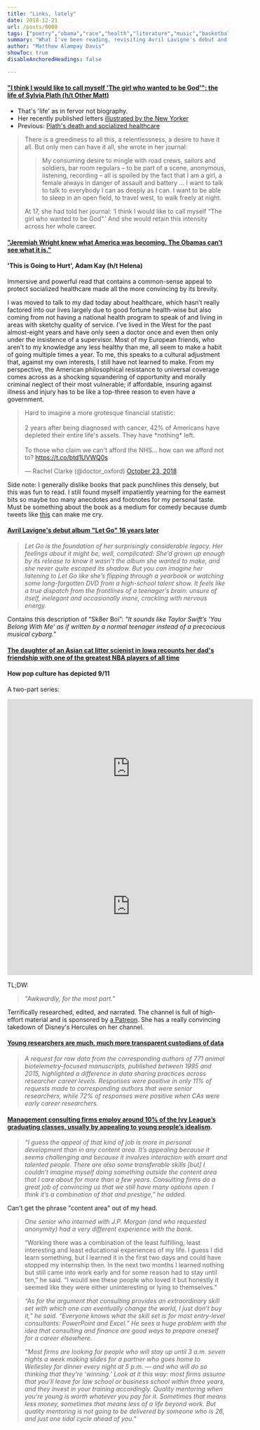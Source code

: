 ```yaml
---
title: "Links, lately"
date: 2018-12-21
url: /posts/0008
tags: ["poetry","obama","race","health","literature","music","basketball","terrorism","history","consulting","education"]
summary: "What I've been reading, revisiting Avril Lavigne's debut and post-9/11 pop culture"
author: "Matthew Alampay Davis"
showToc: true
disableAnchoredHeadings: false

---
```


#### ["I think I would like to call myself 'The girl who wanted to be God'": the life of Sylvia Plath (h/t Other Matt)](https://www.lrb.co.uk/the-paper/v40/n24/joanna-biggs/i-m-an-intelligence)

+ That's 'life' as in fervor not biography.
+ Her recently published letters [illustrated by the New Yorker](https://www.newyorker.com/culture/culture-desk/sylvia-plaths-last-plan)
+ Previous: [Plath's death and socialized healthcare](https://www.lrb.co.uk/blog/2017/08/01/anne-theriault/sylvia-plath-and-the-nhs/?utm_source=LRB%20blog%20email&utm_medium=email&utm_campaign=20170808%20blog&utm_content=ukrw_subs)

> There is a greediness to all this, a relentlessness, a desire to have it all. But only men can have it all, she wrote in her journal:
>
> > My consuming desire to mingle with road crews, sailors and soldiers, bar room regulars – to be part of a scene, anonymous, listening, recording – all is spoiled by the fact that I am a girl, a female always in danger of assault and battery ... I want to talk to talk to everybody I can as deeply as I can. I want to be able to sleep in an open field, to travel west, to walk freely at night.
>
> At 17, she had told her journal: ‘I think I would like to call myself “The girl who wanted to be God”.’ And she would retain this intensity across her whole career. 

#### ["Jeremiah Wright knew what America was becoming. The Obamas can’t see what it is."](https://www.huffingtonpost.com/entry/michelle-obama-jeremiah-wright_us_5c182d2fe4b08db99056c8a7?ck)

#### 'This is Going to Hurt', Adam Kay (h/t Helena)

Immersive and powerful read that contains a common-sense appeal to protect socialized healthcare made all the more convincing by its brevity.

I was moved to talk to my dad today about healthcare, which hasn’t really factored into our lives largely due to good fortune health-wise but also coming from not having a national health program to speak of and living in areas with sketchy quality of service. I’ve lived in the West for the past almost-eight years and have only seen a doctor once and even then only under the insistence of a supervisor. Most of my European friends, who aren’t to my knowledge any less healthy than me, all seem to make a habit of going multiple times a year. To me, this speaks to a cultural adjustment that, against my own interests, I still have not learned to make. From my perspective, the American philosophical resistance to universal coverage comes across as a shocking squandering of opportunity and morally criminal neglect of their most vulnerable; if affordable, insuring against illness and injury has to be like a top-three reason to even have a government.

<blockquote class="twitter-tweet"><p lang="en" dir="ltr">Hard to imagine a more grotesque financial statistic:<br><br>2 years after being diagnosed with cancer, 42% of Americans have depleted their entire life&#39;s assets. They have *nothing* left.<br><br>To those who claim we can&#39;t afford the NHS... how can we afford not to? <a href="https://t.co/btd1UVWQ0s">https://t.co/btd1UVWQ0s</a></p>&mdash; Rachel Clarke (@doctor_oxford) <a href="https://twitter.com/doctor_oxford/status/1054797332380897280?ref_src=twsrc%5Etfw">October 23, 2018</a></blockquote> <script async src="https://platform.twitter.com/widgets.js" charset="utf-8"></script>

Side note: I generally dislike books that pack punchlines this densely, but this was fun to read. I still found myself impatiently yearning for the earnest bits so maybe too many anecdotes and footnotes for my personal taste. Must be something about the book as a medium for comedy because dumb tweets like [this](https://twitter.com/KeetPotato/status/823848392027701249) can make me cry.

#### [Avril Lavigne's debut album "Let Go" 16 years later](https://pitchfork.com/reviews/albums/avril-lavigne-let-go/)

> *Let Go is the foundation of her surprisingly considerable legacy. Her feelings about it might be, well, complicated: She’d grown up enough by its release to know it wasn’t the album she wanted to make, and she never quite escaped its shadow. But you can imagine her listening to Let Go like she’s flipping through a yearbook or watching some long-forgotten DVD from a high-school talent show. It feels like a true dispatch from the frontlines of a teenager’s brain: unsure of itself, inelegant and occasionally inane, crackling with nervous energy.*

Contains this description of “Sk8er Boi”: *"It sounds like Taylor Swift’s 'You Belong With Me' as if written by a normal teenager instead of a precocious musical cyborg."*

#### [The daughter of an Asian cat litter scienist in Iowa recounts her dad's friendship with one of the greatest NBA players of all time](https://www.wbur.org/onlyagame/2018/12/14/lin-wang-charles-barkley)

#### How pop culture has depicted 9/11

A two-part series:

<iframe width="560" height="315" src="https://www.youtube.com/embed/NZbH72rWAhQ?si=8DlAiHqHwWZM0VOy" title="YouTube video player" frameborder="0" allow="accelerometer; autoplay; clipboard-write; encrypted-media; gyroscope; picture-in-picture; web-share" allowfullscreen></iframe>

<iframe width="560" height="315" src="https://www.youtube.com/embed/waL2lJVbAf4?si=SBvUgarluZv3HFnr" title="YouTube video player" frameborder="0" allow="accelerometer; autoplay; clipboard-write; encrypted-media; gyroscope; picture-in-picture; web-share" allowfullscreen></iframe>

TL;DW:

> *"Awkwardly, for the most part."*

Terrifically researched, edited, and narrated. The channel is full of high-effort material and is sponsored by [a Patreon](https://www.patreon.com/loosecanon). She has a really convincing takedown of Disney's Hercules on her channel.

#### [Young researchers are much, much more transparent custodians of data](https://www.cell.com/trends/ecology-evolution/fulltext/S0169-5347(18)30281-7)

> *A request for raw data from the corresponding authors of 771 animal biotelemetry-focused manuscripts, published between 1995 and 2015, highlighted a difference in data sharing practices across researcher career levels. Responses were positive in only 11% of requests made to corresponding authors that were senior researchers, while 72% of responses were positive when CAs were early career researchers.*

#### [Management consulting firms employ around 10% of the Ivy League’s graduating classes, usually by appealing to young people’s idealism](https://yaledailynews.com/blog/2011/09/30/even-artichokes-have-doubts/).

> *“I guess the appeal of that kind of job is more in personal development than in any content area. It’s appealing because it seems challenging and because it involves interaction with smart and talented people. There are also some transferable skills [but] I couldn’t imagine myself doing something outside the content area that I care about for more than a few years. Consulting firms do a great job of convincing us that we still have many options open. I think it’s a combination of that and prestige,” he added.*

Can't get the phrase "content area" out of my head.

> *One senior who interned with J.P. Morgan (and who requested anonymity) had a very different experience with the bank.*
> 
> “Working there was a combination of the least fulfilling, least interesting and least educational experiences of my life. I guess I did learn something, but I learned it in the first two days and could have stopped my internship then. In the next two months I learned nothing but still came into work early and for some reason had to stay until ten,” he said. “I would see these people who loved it but honestly it seemed like they were either uninteresting or lying to themselves.”

> *“As for the argument that consulting provides an extraordinary skill set with which one can eventually change the world, I just don’t buy it,” he said. “Everyone knows what the skill set is for most entry-level consultants: PowerPoint and Excel.” He sees a huge problem with the idea that consulting and finance are good ways to prepare oneself for a career elsewhere.*
> 
> *“Most firms are looking for people who will stay up until 3 a.m. seven nights a week making slides for a partner who goes home to Wellesley for dinner every night at 5 p.m. — and who will do so thinking that they’re ‘winning.’ Look at it this way: most firms assume that you’ll leave for law school or business school within three years, and they invest in your training accordingly. Quality mentoring when you’re young is worth whatever you pay for it. Sometimes that means less money, sometimes that means less of a life beyond work. But quality mentoring is not going to be delivered by someone who is 26, and just one tidal cycle ahead of you.”*